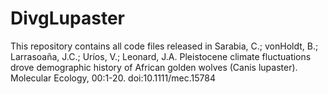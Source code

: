 # DivgLupaster

This repository contains all code files released in Sarabia, C.; vonHoldt, B.; Larrasoaña, J.C.; Uríos, V.; Leonard, J.A. Pleistocene climate fluctuations drove demographic history of African golden wolves (Canis lupaster). Molecular Ecology, 00:1-20. doi:10.1111/mec.15784
